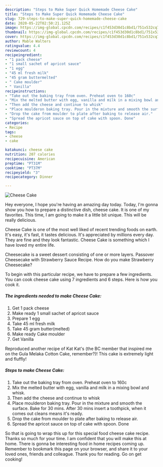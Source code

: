 ```yaml
---
description: "Steps to Make Super Quick Homemade Cheese Cake"
title: "Steps to Make Super Quick Homemade Cheese Cake"
slug: 729-steps-to-make-super-quick-homemade-cheese-cake
date: 2020-05-22T02:50:21.125Z
image: https://img-global.cpcdn.com/recipes/c1f453d30d1c8bd1/751x532cq70/cheese-cake-recipe-main-photo.jpg
thumbnail: https://img-global.cpcdn.com/recipes/c1f453d30d1c8bd1/751x532cq70/cheese-cake-recipe-main-photo.jpg
cover: https://img-global.cpcdn.com/recipes/c1f453d30d1c8bd1/751x532cq70/cheese-cake-recipe-main-photo.jpg
author: Mable Walters
ratingvalue: 4.4
reviewcount: 4
recipeingredient:
- "1 pack cheese"
- "1 small sachet of apricot sauce"
- "1 egg"
- "45 ml fresh milk"
- "45 gram buttermelted"
- " Cake moulder"
- " Vanilla"
recipeinstructions:
- "Take out the baking tray from oven. Preheat oven to 160c"
- "Mix the melted butter with egg, vanilla and milk in a mixing bowl and whisk."
- "Then add the cheese and continue to whisk"
- "Place moulderon baking tray. Pour in the mixture and smooth the surface. Bake for 30 mins. After 30 mins insert a toothpick, when it comes out cleans means it&#39;s ready."
- "Drop the cake from moulder to plate after baking to release air."
- "Spread the apricot sauce on top of cake with spoon. Done"
categories:
- Recipe
tags:
- cheese
- cake

katakunci: cheese cake 
nutrition: 207 calories
recipecuisine: American
preptime: "PT31M"
cooktime: "PT37M"
recipeyield: "3"
recipecategory: Dinner

---
```



![Cheese Cake](https://img-global.cpcdn.com/recipes/c1f453d30d1c8bd1/751x532cq70/cheese-cake-recipe-main-photo.jpg)

Hey everyone, I hope you're having an amazing day today. Today, I'm gonna show you how to prepare a distinctive dish, cheese cake. It is one of my favorites. This time, I am going to make it a little bit unique. This will be really delicious.

Cheese Cake is one of the most well liked of recent trending foods on earth. It's easy, it's fast, it tastes delicious. It's appreciated by millions every day. They are fine and they look fantastic. Cheese Cake is something which I have loved my entire life.

Cheesecake is a sweet dessert consisting of one or more layers. Passover Cheesecake with Strawberry Sauce Recipe. How do you make Strawberry Cheesecake?


To begin with this particular recipe, we have to prepare a few ingredients. You can cook cheese cake using 7 ingredients and 6 steps. Here is how you cook it.

<!--inarticleads1-->

##### The ingredients needed to make Cheese Cake:

1. Get 1 pack cheese
1. Make ready 1 small sachet of apricot sauce
1. Prepare 1 egg
1. Take 45 ml fresh milk
1. Take 45 gram butter(melted)
1. Make ready  Cake moulder
1. Get  Vanilla


Reproduced another recipe of Kat Kat&#39;s (the BC member that inspired me on the Gula Melaka Cotton Cake, remember?)! This cake is extremely light and fluffly! 

<!--inarticleads2-->

##### Steps to make Cheese Cake:

1. Take out the baking tray from oven. Preheat oven to 160c
1. Mix the melted butter with egg, vanilla and milk in a mixing bowl and whisk.
1. Then add the cheese and continue to whisk
1. Place moulderon baking tray. Pour in the mixture and smooth the surface. Bake for 30 mins. After 30 mins insert a toothpick, when it comes out cleans means it&#39;s ready.
1. Drop the cake from moulder to plate after baking to release air.
1. Spread the apricot sauce on top of cake with spoon. Done




So that is going to wrap this up for this special food cheese cake recipe. Thanks so much for your time. I am confident that you will make this at home. There is gonna be interesting food in home recipes coming up. Remember to bookmark this page on your browser, and share it to your loved ones, friends and colleague. Thank you for reading. Go on get cooking!
